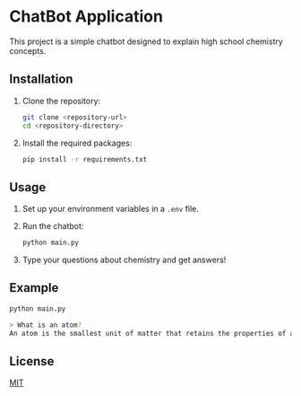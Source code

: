 # ChatBot Application

This project is a simple chatbot designed to explain high school chemistry concepts.

## Installation

1. Clone the repository:
    ```bash
    git clone <repository-url>
    cd <repository-directory>
    ```

2. Install the required packages:
    ```bash
    pip install -r requirements.txt
    ```

## Usage

1. Set up your environment variables in a `.env` file.

2. Run the chatbot:
    ```bash
    python main.py
    ```

3. Type your questions about chemistry and get answers!

## Example

```bash
python main.py

> What is an atom?
An atom is the smallest unit of matter that retains the properties of an element. It is composed of a nucleus and electrons. The nucleus contains protons and neutrons, while electrons orbit around the nucleus.
```

## License

[MIT](https://choosealicense.com/licenses/mit/)
